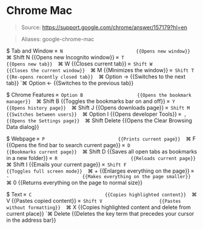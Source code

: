 # Chrome Mac

> Source: https://support.google.com/chrome/answer/157179?hl=en

> Aliases: google-chrome-mac

$ Tab and Window
    `⌘ N                           {{Opens new window}} 
    `⌘ Shift N                     {{Opens new Incognito window}} 
    `⌘ T                           {{Opens new tab}} 
    `⌘ W                           {{Closes current tab}} 
    `⌘ Shift W                     {{Closes the current window}} 
    `⌘ M                           {{Minimizes the window}} 
    `⌘ Shift T                     {{Re-opens recently closed tab}} 
    `⌘ Option →                    {{Switches to the next tab}} 
    `⌘ Option ←                    {{Switches to the previous tab}} 

$ Chrome Features
    `⌘ Option B                    {{Opens the bookmark manager}} 
    `⌘ Shift B                     {{Toggles the bookmarks bar on and off}} 
    `⌘ Y                           {{Opens history page}} 
    `⌘ Shift J                     {{Opens downloads page}} 
    `⌘ Shift M                     {{Switches between users}} 
    `⌘ Option I                    {{Opens developer Tools}} 
    `⌘ ,                           {{Opens the Settings page}} 
    `⌘ Shift Delete                {{Opens the Clear Browsing Data dialog}} 

$ Webpage
    `⌘ P                           {{Prints current page}} 
    `⌘ F                           {{Opens the find bar to search current page}} 
    `⌘ D                           {{Bookmarks current page}} 
    `⌘ Shift D                     {{Saves all open tabs as bookmarks in a new folder}} 
    `⌘ R                           {{Reloads current page}} 
    `⌘ Shift I                     {{Emails your current page}} 
    `⌘ Shift F                     {{Toggles full screen mode}} 
    `⌘ +                           {{Enlarges everything on the page}} 
    `⌘ -                           {{Makes everything on the page smaller}} 
    `⌘ 0                           {{Returns everything on the page to normal size}} 

$ Text
    `⌘ C                           {{Copies highlighted content}} 
    `⌘ V                           {{Pastes copied content}} 
    `⌘ Shift V                     {{Pastes without formatting}} 
    `⌘ X                           {{Copies highlighted content and delete from current place}} 
    `⌘ Delete                      {{Deletes the key term that precedes your cursor in the address bar}} 

